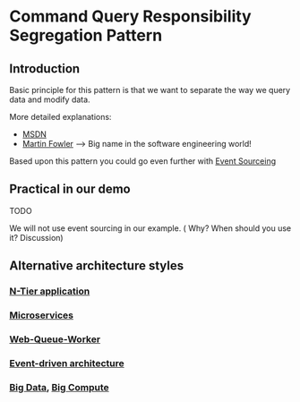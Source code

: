 # Command Query Responsibility Segregation Pattern

## Introduction

Basic principle for this pattern is that we want to separate the way we query data and modify data.  

More detailed explanations:
* [MSDN](https://msdn.microsoft.com/en-us/library/jj591573.aspx)
* [Martin Fowler](https://martinfowler.com/bliki/CQRS.html)  --> Big name in the software engineering world!

Based upon this pattern you could go even further with [Event Sourceing](https://docs.microsoft.com/en-us/azure/architecture/patterns/event-sourcing)

## Practical in our demo

TODO

We will not use event sourcing in our example. ( Why? When should you use it? Discussion)

## Alternative architecture styles

### [N-Tier application](https://docs.microsoft.com/en-us/azure/architecture/guide/architecture-styles/n-tier)

### [Microservices](https://docs.microsoft.com/en-us/azure/architecture/guide/architecture-styles/microservices)

### [Web-Queue-Worker](https://docs.microsoft.com/en-us/azure/architecture/guide/architecture-styles/web-queue-worker)

### [Event-driven architecture](https://docs.microsoft.com/en-us/azure/architecture/guide/architecture-styles/event-driven)

### [Big Data](https://docs.microsoft.com/en-us/azure/architecture/guide/architecture-styles/big-data), [Big Compute](https://docs.microsoft.com/en-us/azure/architecture/guide/architecture-styles/big-compute)